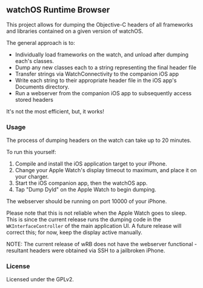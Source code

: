 ## watchOS Runtime Browser

This project allows for dumping the Objective-C headers of all frameworks and libraries contained on a given version of watchOS.

The general approach is to:
- Individually load frameworks on the watch, and unload after dumping each's classes.
- Dump any new classes each to a string representing the final header file
- Transfer strings via WatchConnectivity to the companion iOS app
- Write each string to their appropriate header file in the iOS app's Documents directory.
- Run a webserver from the companion iOS app to subsequently access stored headers

It's not the most efficient, but, it works!

### Usage

The process of dumping headers on the watch can take up to 20 minutes.

To run this yourself:
1. Compile and install the iOS application target to your iPhone.
2. Change your Apple Watch's display timeout to maximum, and place it on your charger.
3. Start the iOS companion app, then the watchOS app.
4. Tap "Dump Dyld" on the Apple Watch to begin dumping.

The webserver should be running on port 10000 of your iPhone.

Please note that this is not reliable when the Apple Watch goes to sleep. This is since the current release runs the dumping code in the `WKInterfaceController` of the main application UI. A future release will correct this; for now, keep the display active manually.

NOTE: The current release of wRB does not have the webserver functional - resultant headers were obtained via SSH to a jailbroken iPhone.

### License

Licensed under the GPLv2.
